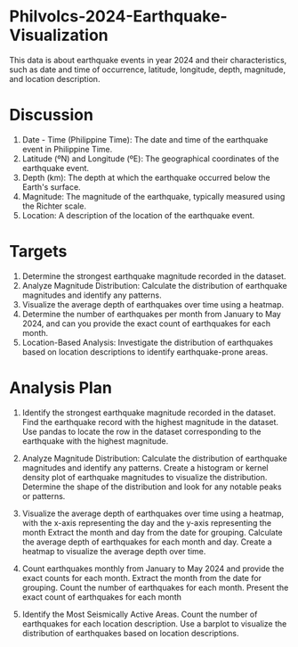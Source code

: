 # Philvolcs-2024-Earthquake-Visualization
This data is about earthquake events in year 2024 and their characteristics, such as date and time of occurrence, latitude, longitude, depth, magnitude, and location description.

# Discussion
1. Date - Time (Philippine Time): The date and time of the earthquake event in Philippine Time.
2. Latitude (ºN) and Longitude (ºE): The geographical coordinates of the earthquake event.
3. Depth (km): The depth at which the earthquake occurred below the Earth's surface.
4. Magnitude: The magnitude of the earthquake, typically measured using the Richter scale.
5. Location: A description of the location of the earthquake event.

# Targets
1. Determine the strongest earthquake magnitude recorded in the dataset.
2. Analyze Magnitude Distribution: Calculate the distribution of earthquake magnitudes and identify any patterns.
3. Visualize the average depth of earthquakes over time using a heatmap.
4. Determine the number of earthquakes per month from January to May 2024, and can you provide the exact count of earthquakes for each month.
5. Location-Based Analysis: Investigate the distribution of earthquakes based on location descriptions to identify earthquake-prone areas.

# Analysis Plan
1. Identify the strongest earthquake magnitude recorded in the dataset.
Find the earthquake record with the highest magnitude in the dataset.
Use pandas to locate the row in the dataset corresponding to the earthquake with the highest magnitude.

2. Analyze Magnitude Distribution: Calculate the distribution of earthquake magnitudes and identify any patterns.
Create a histogram or kernel density plot of earthquake magnitudes to visualize the distribution.
Determine the shape of the distribution and look for any notable peaks or patterns.

3. Visualize the average depth of earthquakes over time using a heatmap, with the x-axis representing the day and the y-axis representing the month
Extract the month and day from the date for grouping.
Calculate the average depth of earthquakes for each month and day.
Create a heatmap to visualize the average depth over time.

4. Count earthquakes monthly from January to May 2024 and provide the exact counts for each month.
Extract the month from the date for grouping.
Count the number of earthquakes for each month.
Present the exact count of earthquakes for each month

5. Identify the Most Seismically Active Areas.
Count the number of earthquakes for each location description.
Use a barplot to visualize the distribution of earthquakes based on location descriptions.
